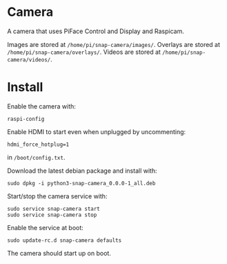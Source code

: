 Camera
======
A camera that uses PiFace Control and Display and Raspicam.

Images are stored at `/home/pi/snap-camera/images/`.
Overlays are stored at `/home/pi/snap-camera/overlays/`.
Videos are stored at `/home/pi/snap-camera/videos/`.


Install
=======
Enable the camera with:

    raspi-config

Enable HDMI to start even when unplugged by uncommenting:

    hdmi_force_hotplug=1

in `/boot/config.txt`.

Download the latest debian package and install with:

    sudo dpkg -i python3-snap-camera_0.0.0-1_all.deb

Start/stop the camera service with:

    sudo service snap-camera start
    sudo service snap-camera stop

Enable the service at boot:

    sudo update-rc.d snap-camera defaults

The camera should start up on boot.
